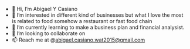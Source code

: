 - 👋 Hi, I’m Abigael Y Casiano
- 👀 I’m interested in different kind of businesses but what I love the most is related to food somehow a restaurant or fast food chain
- 🌱 I’m currently learning to make a business plan and financial analysist.
- 💞️ I’m looking to collaborate on 
- 📫 Reach me at @abigael.casiano.wat2015@gmail.com

<!---
abigaelcasiano/abigaelcasiano is a ✨ special ✨ repository because its `README.md` (this file) appears on your GitHub profile.
You can click the Preview link to take a look at your changes.
--->
